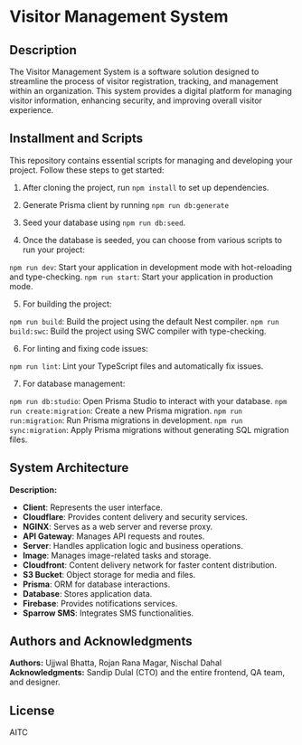 # Visitor Management System

## Description

The Visitor Management System is a software solution designed to streamline the process of visitor registration, tracking, and management within an organization. This system provides a digital platform for managing visitor information, enhancing security, and improving overall visitor experience.

## Installment and Scripts

This repository contains essential scripts for managing and developing your project. Follow these steps to get started:

1. After cloning the project, run `npm install` to set up dependencies.

2. Generate Prisma client by running `npm run db:generate`

3. Seed your database using `npm run db:seed`.

4. Once the database is seeded, you can choose from various scripts to run your project:

`npm run dev`: Start your application in development mode with hot-reloading and type-checking.
`npm run start`: Start your application in production mode.


5. For building the project:

`npm run build`: Build the project using the default Nest compiler.
`npm run build:swc`: Build the project using SWC compiler with type-checking.


6. For linting and fixing code issues:

`npm run lint`: Lint your TypeScript files and automatically fix issues.


7. For database management:

`npm run db:studio`: Open Prisma Studio to interact with your database.
`npm run create:migration`: Create a new Prisma migration.
`npm run run:migration`: Run Prisma migrations in development.
`npm run sync:migration`: Apply Prisma migrations without generating SQL migration files.

## System Architecture

**Description:**

- **Client**: Represents the user interface.
- **Cloudflare**: Provides content delivery and security services.
- **NGINX**: Serves as a web server and reverse proxy.
- **API Gateway**: Manages API requests and routes.
- **Server**: Handles application logic and business operations.
- **Image**: Manages image-related tasks and storage.
- **Cloudfront**: Content delivery network for faster content distribution.
- **S3 Bucket**: Object storage for media and files.
- **Prisma**: ORM for database interactions.
- **Database**: Stores application data.
- **Firebase**: Provides notifications services.
- **Sparrow SMS**: Integrates SMS functionalities.

## Authors and Acknowledgments

**Authors:** Ujjwal Bhatta, Rojan Rana Magar, Nischal Dahal
**Acknowledgments:** Sandip Dulal (CTO) and the entire frontend, QA team, and designer.

## License

AITC
